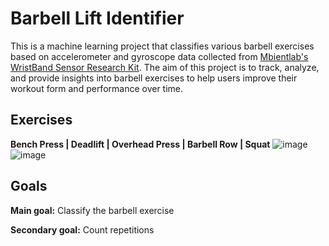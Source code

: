 # Barbell Lift Identifier 

This is a machine learning project that classifies various barbell exercises based on accelerometer and gyroscope data collected from [Mbientlab's WristBand Sensor Research Kit](https://mbientlab.com/). The aim of this project is to track, analyze, and provide insights into barbell exercises to help users improve their workout form and performance over time.

## Exercises
**Bench Press | Deadlift | Overhead Press | Barbell Row | Squat**
![image](https://github.com/user-attachments/assets/0cb9c546-986d-41ab-a611-814fb3e59713)
![image](https://github.com/user-attachments/assets/7ffac65b-bfff-437a-ada7-87e6c024efd4)

## Goals

**Main goal:** Classify the barbell exercise

**Secondary goal:** Count repetitions

